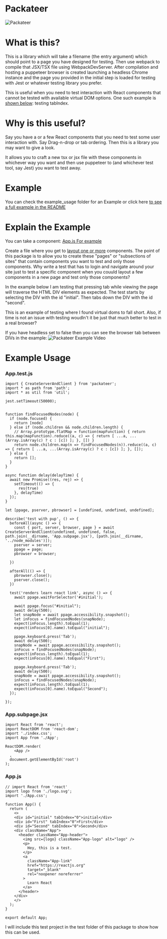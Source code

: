 # Packateer
![Packateer](https://raw.githubusercontent.com/bebrws/packateer/master/packateerLogo.svg "Packateer Logo")

# What is this?

This is a library which will take a filename (the entry argument) which should point to a page you have designed for testing.
Then use webpack to compile that JSX/TSX file using WebpackDevServer. After compilation and hosting a puppeteer browser is created launching a headless Chrome instance and the page you provided in the initial step is loaded for testing with Jest or whatever testing library you prefer.

This is useful when you need to test interaction with React components that cannot be tested with available virtual DOM options. One such example is [shown below](#example): testing tabIndex.

# Why is this useful?

Say you have a or a few React components that you need to test some user interaction with. Say Drag-n-drop or tab ordering. Then this is a library you may want to give a look.

It allows you to craft a new tsx or jsx file with these components in whichever way you want and then use puppeteer to (and whichever test tool, say Jest) you want to test away.

# Example
You can check the example_usage folder for an Example or click here [to see a full example in the README](#example-usage)

# Explain the Example
You can take a component: [App.js For example](#appjs)

Create a file where you get to [layout one or more](#appsubpagejsx) components. The point of this package is to allow you to create these "pages" or "subsections of sites" that contain components you want to test and only those components. Why write a test that has to login and navigate around your site just to test a specific component when you couuld layout a few components in a new page and test only those components?

In the example below I am testing that pressing tab while viewing the page will traverse the HTML DIV elements as expected. The test starts by selecting the DIV with the id "initial". Then tabs down the DIV with the id "second".

This is an example of testing where I found virtual doms to fall short. Also, if time is not an issue with testing woudln't it be just that much better to test in a real browser?

If you have headless set to false then you can see the browser tab between DIVs in the example:
![Packateer Example Video](https://github.com/bebrws/packateer/raw/master/packateer.gif "Packateer Example Video")
# Example Usage

### App.test.js

```
import { CreateServerAndClient } from 'packateer';
import * as path from 'path';
import * as util from 'util';

jest.setTimeout(50000); 


function findFocusedNodes(node) {
  if (node.focused) {
    return [node]
  } else if (node.children && node.children.length) {
    // Array.prototype.flatMap = function(mapFunction) { return this.map(mapFunction).reduce((a, c) => { return [ ...a, ...(Array.isArray(c) ? c : [c]) ]; }, []) }
    return node.children.map(n => findFocusedNodes(n)).reduce((a, c) => { return [ ...a, ...(Array.isArray(c) ? c : [c]) ]; }, []);
  } else {
    return [];
  }
}

async function delay(delayTime) {
  await new Promise((res, rej) => {
    setTimeout(() => {
      res(true)
    }, delayTime)
  });
}

let [ppage, pserver, pbrowser] = [undefined, undefined, undefined];

describe('test with pup', () => {
  beforeAll(async () => {
    const { port, server, browser, page } = await CreateServerAndClient(undefined, undefined, false, path.join(__dirname, 'App.subpage.jsx'), [path.join(__dirname, '../node_modules')]);
    pserver = server;
    ppage = page;
    pbrowser = browser;
    
  })
  
  afterAll(() => {
    pbrowser.close();
    pserver.close();
  })

  test('renders learn react link', async () => {
    await ppage.waitForSelector('#initial');

    await ppage.focus("#initial");
    await delay(500);
    let snapNode = await ppage.accessibility.snapshot();
    let inFocus = findFocusedNodes(snapNode);
    expect(inFocus.length).toEqual(1);
    expect(inFocus[0].name).toEqual("initial");

    ppage.keyboard.press('Tab');
    await delay(500);
    snapNode = await ppage.accessibility.snapshot();
    inFocus = findFocusedNodes(snapNode);
    expect(inFocus.length).toEqual(1);
    expect(inFocus[0].name).toEqual("First");

    ppage.keyboard.press('Tab');
    await delay(500);
    snapNode = await ppage.accessibility.snapshot();
    inFocus = findFocusedNodes(snapNode);
    expect(inFocus.length).toEqual(1);
    expect(inFocus[0].name).toEqual("Second");
  });

});
```

### App.subpage.jsx

```
import React from 'react';
import ReactDOM from 'react-dom';
import './index.css';
import App from './App';

ReactDOM.render(
    <App />
  ,
  document.getElementById('root')
);
```


### App.js

```
// import React from 'react'
import logo from './logo.svg';
import './App.css';

function App() {
  return (
    <>
    <div id="initial" tabIndex="0">initial</div>
    <div id="First" tabIndex="0">First</div>
    <div id="Second" tabIndex="0">Second</div>
    <div className="App">
      <header className="App-header">
        <img src={logo} className="App-logo" alt="logo" />
        <p>
          Hey, this is a test.
        </p>
        <a
          className="App-link"
          href="https://reactjs.org"
          target="_blank"
          rel="noopener noreferrer"
        >
          Learn React
        </a>
      </header>
    </div>
    </>
  );
}

export default App;
```

I will include this test project in the test folder of this package to show how this can be used.